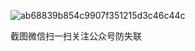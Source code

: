 ![ab68839b854c9907f351215d3c46c44c](https://github.com/xaower/xaower/assets/93732387/f4bbc4e9-a454-47ab-840c-138f8476ba38)

截图微信扫一扫关注公众号防失联
